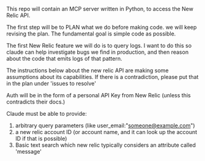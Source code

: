 This repo will contain an MCP server written in Python, to access the New Relic API.

The first step will be to PLAN what we do before making code. we will keep revising the plan.
The fundamental goal is simple code as possible.


The first New Relic feature we will do is to query logs.
I want to do this so claude can help investigate bugs we find in production, and then reason about the code that emits logs of that pattern.



The instructions below about the new relic API are making some assumptions about its capabilities. 
If there is a contradiction, please put that in the plan under 'issues to resolve'

Auth will be in the form of a personal API Key from New Relic (unless this contradicts their docs.)


Claude must be able to provide: 
1. arbitrary query parameters (like user_email:"someone@example.com")
2. a new relic account ID (or account name, and it can look up the account ID if that is possible)
3. Basic text search which new relic typically considers an attribute called 'message'






